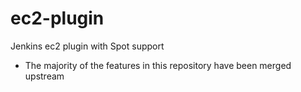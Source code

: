 ec2-plugin
==========

Jenkins ec2 plugin with Spot support

- The majority of the features in this repository have been merged upstream
